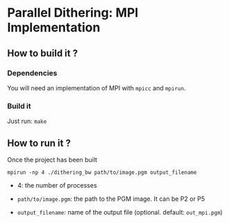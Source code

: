# Parallel Dithering: MPI Implementation

## How to build it ?

### Dependencies

You will need an implementation of MPI with ``mpicc`` and ``mpirun``.

### Build it

Just run: ``make``

## How to run it ?

Once the project has been built

```shell
mpirun -np 4 ./dithering_bw path/to/image.pgm output_filename
```

* 4: the number of processes

* ``path/to/image.pgm``: the path to the PGM image. It can be P2 or P5

* ``output_filename``: name of the output file (optional. default: ``out_mpi.pgm``)
